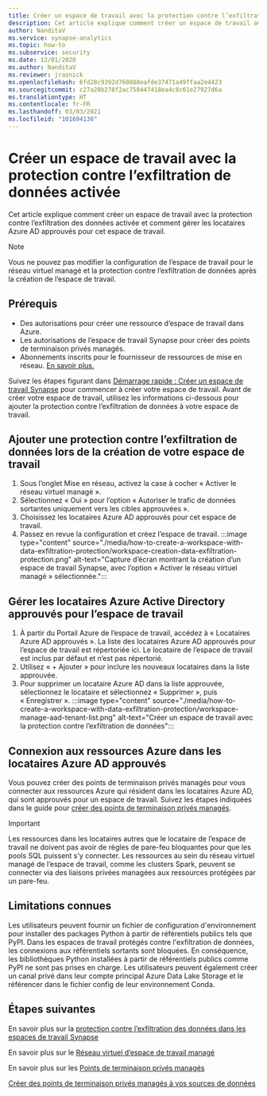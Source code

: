 ```yaml
---
title: Créer un espace de travail avec la protection contre l’exfiltration de données activée
description: Cet article explique comment créer un espace de travail avec la protection contre l’exfiltration de données dans Azure Synapse Analytics
author: NanditaV
ms.service: synapse-analytics
ms.topic: how-to
ms.subservice: security
ms.date: 12/01/2020
ms.author: NanditaV
ms.reviewer: jrasnick
ms.openlocfilehash: 6fd28c9392d760888eafde37471a49ffaa2e4423
ms.sourcegitcommit: c27a20b278f2ac758447418ea4c8c61e27927d6a
ms.translationtype: HT
ms.contentlocale: fr-FR
ms.lasthandoff: 03/03/2021
ms.locfileid: "101694136"
---
```

# <a name="create-a-workspace-with-data-exfiltration-protection-enabled"></a>Créer un espace de travail avec la protection contre l’exfiltration de données activée
Cet article explique comment créer un espace de travail avec la protection contre l’exfiltration des données activée et comment gérer les locataires Azure AD approuvés pour cet espace de travail.

>[!Note]
>Vous ne pouvez pas modifier la configuration de l’espace de travail pour le réseau virtuel managé et la protection contre l’exfiltration de données après la création de l’espace de travail.

## <a name="prerequisites"></a>Prérequis
- Des autorisations pour créer une ressource d’espace de travail dans Azure.
- Les autorisations de l’espace de travail Synapse pour créer des points de terminaison privés managés.
- Abonnements inscrits pour le fournisseur de ressources de mise en réseau. [En savoir plus.](../../azure-resource-manager/management/resource-providers-and-types.md)

Suivez les étapes figurant dans [Démarrage rapide : Créer un espace de travail Synapse](../quickstart-create-workspace.md) pour commencer à créer votre espace de travail. Avant de créer votre espace de travail, utilisez les informations ci-dessous pour ajouter la protection contre l’exfiltration de données à votre espace de travail.

## <a name="add-data-exfiltration-protection-when-creating-your-workspace"></a>Ajouter une protection contre l’exfiltration de données lors de la création de votre espace de travail
1. Sous l’onglet Mise en réseau, activez la case à cocher « Activer le réseau virtuel managé ».
1. Sélectionnez « Oui » pour l’option « Autoriser le trafic de données sortantes uniquement vers les cibles approuvées ».
1. Choisissez les locataires Azure AD approuvés pour cet espace de travail.
1. Passez en revue la configuration et créez l’espace de travail.
:::image type="content" source="./media/how-to-create-a-workspace-with-data-exfiltration-protection/workspace-creation-data-exfiltration-protection.png" alt-text="Capture d’écran montrant la création d’un espace de travail Synapse, avec l’option « Activer le réseau virtuel managé » sélectionnée.":::

## <a name="manage-approved-azure-active-directory-tenants-for-the-workspace"></a>Gérer les locataires Azure Active Directory approuvés pour l’espace de travail
1. À partir du Portail Azure de l’espace de travail, accédez à « Locataires Azure AD approuvés ». La liste des locataires Azure AD approuvés pour l’espace de travail est répertoriée ici. Le locataire de l’espace de travail est inclus par défaut et n’est pas répertorié.
1. Utilisez « + Ajouter » pour inclure les nouveaux locataires dans la liste approuvée.
1. Pour supprimer un locataire Azure AD dans la liste approuvée, sélectionnez le locataire et sélectionnez « Supprimer », puis « Enregistrer ».
:::image type="content" source="./media/how-to-create-a-workspace-with-data-exfiltration-protection/workspace-manage-aad-tenant-list.png" alt-text="Créer un espace de travail avec la protection contre l’exfiltration de données":::


## <a name="connecting-to-azure-resources-in-approved-azure-ad-tenants"></a>Connexion aux ressources Azure dans les locataires Azure AD approuvés

Vous pouvez créer des points de terminaison privés managés pour vous connecter aux ressources Azure qui résident dans les locataires Azure AD, qui sont approuvés pour un espace de travail. Suivez les étapes indiquées dans le guide pour [créer des points de terminaison privés managés](./how-to-create-managed-private-endpoints.md).

>[!IMPORTANT]
>Les ressources dans les locataires autres que le locataire de l’espace de travail ne doivent pas avoir de règles de pare-feu bloquantes pour que les pools SQL puissent s’y connecter. Les ressources au sein du réseau virtuel managé de l’espace de travail, comme les clusters Spark, peuvent se connecter via des liaisons privées managées aux ressources protégées par un pare-feu.

## <a name="known-limitations"></a>Limitations connues
Les utilisateurs peuvent fournir un fichier de configuration d'environnement pour installer des packages Python à partir de référentiels publics tels que PyPI. Dans les espaces de travail protégés contre l'exfiltration de données, les connexions aux référentiels sortants sont bloquées. En conséquence, les bibliothèques Python installées à partir de référentiels publics comme PyPI ne sont pas prises en charge. Les utilisateurs peuvent également créer un canal privé dans leur compte principal Azure Data Lake Storage et le référencer dans le fichier config de leur environnement Conda. 
  
## <a name="next-steps"></a>Étapes suivantes

En savoir plus sur la [protection contre l’exfiltration des données dans les espaces de travail Synapse](./workspace-data-exfiltration-protection.md)

En savoir plus sur le [Réseau virtuel d’espace de travail managé](./synapse-workspace-managed-vnet.md)

En savoir plus sur les [Points de terminaison privés managés](./synapse-workspace-managed-private-endpoints.md)

[Créer des points de terminaison privés managés à vos sources de données](./how-to-create-managed-private-endpoints.md)
